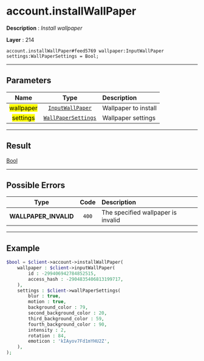 # account.installWallPaper

**Description** : *Install wallpaper*

**Layer** : 214

```tl
account.installWallPaper#feed5769 wallpaper:InputWallPaper settings:WallPaperSettings = Bool;
```

---

## Parameters

| Name | Type | Description |
| :---: | :---: | :--- |
| <mark>wallpaper</mark> | [`InputWallPaper`](type/InputWallPaper) | Wallpaper to install |
| <mark>settings</mark> | [`WallPaperSettings`](type/WallPaperSettings) | Wallpaper settings |

---

## Result

[Bool](type/Bool)

---

## Possible Errors

| Type | Code | Description |
| :---: | :---: | :--- |
| **WALLPAPER_INVALID** | `400` | The specified wallpaper is invalid |

---

## Example

```php
$bool = $client->account->installWallPaper(
	wallpaper : $client->inputWallPaper(
		id : -299406942784852515,
		access_hash : -2904835406813199717,
	),
	settings : $client->wallPaperSettings(
		blur : true,
		motion : true,
		background_color : 79,
		second_background_color : 20,
		third_background_color : 59,
		fourth_background_color : 90,
		intensity : 2,
		rotation : 84,
		emoticon : 'kIAyov7Fd1mYHU2Z',
	),
);
```